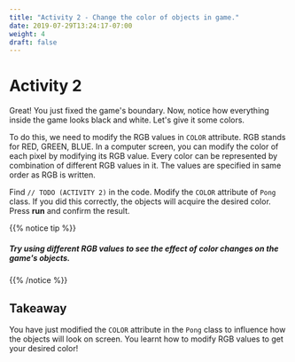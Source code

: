 ```yaml
---
title: "Activity 2 - Change the color of objects in game."
date: 2019-07-29T13:24:17-07:00
weight: 4
draft: false
---
```


# Activity 2
Great! You just fixed the game's boundary. Now, notice how everything inside the game looks black and white. Let's give it some colors. 

To do this, we need to modify the RGB values in `COLOR` attribute.
RGB stands for RED, GREEN, BLUE. In a computer screen, you can modify the color of each pixel by modifying its RGB value. Every color can be represented by combination of different RGB values in it. The values are specified in same order as RGB is written.

Find `// TODO (ACTIVITY 2)` in the code. Modify the `COLOR` attribute of `Pong` class. If you did this correctly, the objects will acquire the desired color. Press <b>run</b> and confirm the result.

{{% notice tip %}}

<h5>Try using different RGB values to see the effect of color changes on the game's objects.</h5>

{{% /notice %}}


## Takeaway 
You have just modified the `COLOR` attribute in the `Pong` class to influence how the objects will look on screen. You learnt how to modify RGB values to get your desired color!